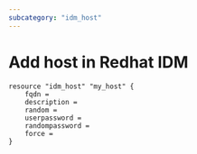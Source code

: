 ```yaml
---
subcategory: "idm_host"
---
```


# Add host in Redhat IDM 

```hcl
resource "idm_host" "my_host" {
    fqdn = 
    description =
    random = 
    userpassword =
    randompassword =
    force =
}
```